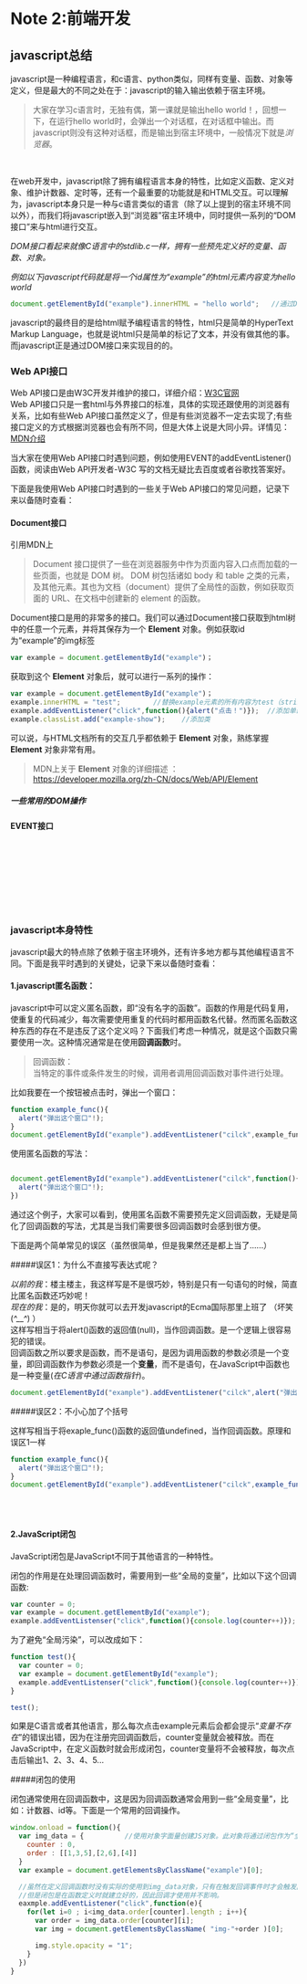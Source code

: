 # Note 2:前端开发

## javascript总结

javascript是一种编程语言，和c语言、python类似，同样有变量、函数、对象等定义，但是最大的不同之处在于：javascript的输入输出依赖于宿主环境。

>大家在学习c语言时，无独有偶，第一课就是输出hello world！，回想一下，在运行hello world时，会弹出一个对话框，在对话框中输出。而javascript则没有这种对话框，而是输出到宿主环境中，一般情况下就是*浏览器*。<br/>

<br/>

在web开发中，javascript除了拥有编程语言本身的特性，比如定义函数、定义对象、维护计数器、定时等，还有一个最重要的功能就是和HTML交互。可以理解为，javascript本身只是一种与c语言类似的语言（除了以上提到的宿主环境不同以外），而我们将javascript嵌入到“浏览器”宿主环境中，同时提供一系列的“DOM接口”来与html进行交互。

*DOM接口看起来就像C语言中的stdlib.c一样，拥有一些预先定义好的变量、函数、对象。*

*例如以下javascript代码就是将一个id属性为“example”的html元素内容变为hello world*


```javascript
document.getElementById("example").innerHTML = "hello world";   //通过DOM接口获取到一个元素，并将其内容变为hello world
```

javascript的最终目的是给html赋予编程语言的特性，html只是简单的HyperText Markup Language，也就是说html只是简单的标记了文本，并没有做其他的事。而javascript正是通过DOM接口来实现目的的。

### Web API接口
Web API接口是由W3C开发并维护的接口，详细介绍：[W3C官网]()<br/>
Web API接口只是一套html与外界接口的标准，具体的实现还跟使用的浏览器有关系，比如有些Web API接口虽然定义了，但是有些浏览器不一定去实现了;有些接口定义的方式根据浏览器也会有所不同，但是大体上说是大同小异。详情见：[MDN介绍]()

当大家在使用Web API接口时遇到问题，例如使用EVENT的addEventListener()函数，阅读由Web API开发者-W3C 写的文档无疑比去百度或者谷歌找答案好。

下面是我使用Web API接口时遇到的一些关于Web API接口的常见问题，记录下来以备随时查看：

#### Document接口

引用MDN上 
>Document 接口提供了一些在浏览器服务中作为页面内容入口点而加载的一些页面，也就是 DOM 树。 DOM 树包括诸如 body 和 table 之类的元素，及其他元素。其也为文档（document）提供了全局性的函数，例如获取页面的 URL、在文档中创建新的 element 的函数。

Document接口是用的非常多的接口。我们可以通过Document接口获取到html树中的任意一个元素，并将其保存为一个 **Element** 对象。例如获取id为“example”的img标签
``` javascript
var example = document.getElementById("example")；
```

获取到这个 **Element** 对象后，就可以进行一系列的操作：
``` javascript
var example = document.getElementById("example")；
example.innerHTML = "test";        //替换example元素的所有内容为test（string）
example.addEventListener("click",function(){alert("点击！")});  //添加单击事件
example.classList.add("example-show");    //添加类
```
可以说，与HTML文档所有的交互几乎都依赖于 **Element** 对象，熟练掌握 **Element** 对象非常有用。
>MDN上关于  **Element** 对象的详细描述 ： https://developer.mozilla.org/zh-CN/docs/Web/API/Element

##### 一些常用的DOM操作
>


#### EVENT接口

<br/>
<br/>
<br/>
<br/>
<br/>
<br/>
<br/>

### javascript本身特性
javascript最大的特点除了依赖于宿主环境外，还有许多地方都与其他编程语言不同。下面是我平时遇到的关键处，记录下来以备随时查看：

#### 1.javascript匿名函数：
javascript中可以定义匿名函数，即“没有名字的函数”。函数的作用是代码复用，使重复的代码减少，每次需要使用重复的代码时都用函数名代替。然而匿名函数这种东西的存在不是违反了这个定义吗？下面我们考虑一种情况，就是这个函数只需要使用一次。这种情况通常是在使用**回调函数**时。
>回调函数：<br/>
当特定的事件或条件发生的时候，调用者调用回调函数对事件进行处理。

比如我要在一个按钮被点击时，弹出一个窗口：
```javascript
function example_func(){
  alert("弹出这个窗口"!);
}
document.getElementById("example").addEventListener("cilck",example_func)
```

使用匿名函数的写法：
```javascript

document.getElementById("example").addEventListener("cilck",function(){
  alert("弹出这个窗口"!);
})
```

通过这个例子，大家可以看到，使用匿名函数不需要预先定义回调函数，无疑是简化了回调函数的写法，尤其是当我们需要很多回调函数时会感到很方便。

下面是两个简单常见的误区（虽然很简单，但是我果然还是都上当了......）

#####误区1：为什么不直接写表达式呢？

*以前的我*：楼主楼主，我这样写是不是很巧妙，特别是只有一句语句的时候，简直比匿名函数还巧妙呢！<br/>
*现在的我*：是的，明天你就可以去开发javascript的Ecma国际那里上班了 （坏笑(*^__^*) ）<br/>
这样写相当于将alert()函数的返回值(null)，当作回调函数。是一个逻辑上很容易犯的错误。<br/>
回调函数之所以要求是函数，而不是语句，是因为调用函数的参数必须是一个变量，即回调函数作为参数必须是一个**变量**，而不是语句，在JavaScript中函数也是一种变量(*在C语言中通过函数指针*)。
```javascript
document.getElementById("example").addEventListener("cilck",alert("弹出这个窗口"!))
```

#####误区2：不小心加了个括号

这样写相当于将exaple_func()函数的返回值undefined，当作回调函数。原理和误区1一样
```javascript
function example_func(){
  alert("弹出这个窗口"!);
}
document.getElementById("example").addEventListener("cilck",example_func())
```

<br>
<br>

#### 2.JavaScript闭包

JavaScript闭包是JavaScript不同于其他语言的一种特性。

闭包的作用是在处理回调函数时，需要用到一些“全局的变量”，比如以下这个回调函数:
``` javascript
var counter = 0;
var example = document.getElementById("example");
example.addEventListenser("click",function(){console.log(counter++)});
```

为了避免“全局污染”，可以改成如下：
``` javascript
function test(){
  var counter = 0;
  var example = document.getElementById("example");
  example.addEventListenser("click",function(){console.log(counter++)});
}

test();
```

如果是C语言或者其他语言，那么每次点击example元素后会都会提示“*变量不存在*”的错误出错，因为在注册完回调函数后，counter变量就会被释放。而在JavaScript中，在定义函数时就会形成闭包，counter变量将不会被释放，每次点击后输出1、2、3、4、5...

#####闭包的使用

闭包通常使用在回调函数中，这是因为回调函数通常会用到一些“全局变量”，比如：计数器、id等。下面是一个常用的回调操作。

``` javascript
window.onload = function(){
  var img_data = {          //使用对象字面量创建JS对象。此对象将通过闭包作为“全局变量”使用，这个“全局变量”仅供子函数访问。
    counter : 0,
    order : [[1,3,5],[2,6],[4]]
  }
  var example = document.getElementsByClassName("example")[0];

  //虽然在定义回调函数时没有实际的使用到img_data对象，只有在触发回调事件时才会触发回调函数，从而使用到img_data对象。
  //但是闭包是在函数定义时就建立好的，因此回调才使用并不影响。
  eaxmple.addEventListener("click",function(e){
    for(let i=0 ; i<img_data.order[counter].length ; i++){
      var order = img_data.order[counter][i];
      var img = document.getElementsByClassName( "img-"+order )[0];

      img.style.opacity = "1";
    }
  })
}
```